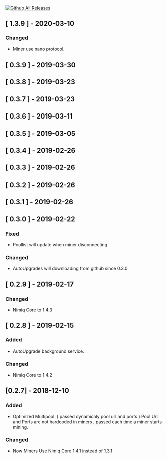 [![Github All Releases](https://img.shields.io/github/downloads/Kos-M/siriusminer/total.svg)](https://github.com/Kos-M/SiriusMiner/releases)
## [ 1.3.9 ] -  2020-03-10
 ### Changed
 - Miner use nano protocol.
## [ 0.3.9 ] -  2019-03-30
## [ 0.3.8 ] -  2019-03-23
## [ 0.3.7 ] -  2019-03-23
## [ 0.3.6 ] -  2019-03-11
## [ 0.3.5 ] -  2019-03-05
## [ 0.3.4 ] -  2019-02-26
## [ 0.3.3 ] -  2019-02-26
## [ 0.3.2 ] -  2019-02-26
## [ 0.3.1 ] -  2019-02-26
## [ 0.3.0 ] -  2019-02-22
 ### Fixed
  -  Poollist will update when miner disconnecting.
### Changed
 - AutoUpgrades will downloading from github since 0.3.0
 
## [ 0.2.9 ] -  2019-02-17
  ### Changed 
  - Nimiq Core to 1.4.3
## [ 0.2.8 ] - 	2019-02-15
  ### Added
  - AutoUpgrade background service. 
  ### Changed 
  - Nimiq Core to 1.4.2

## [0.2.7] - 2018-12-10 
  ### Added
  - Optimized Multipool. ( passed dynamicaly pool url and ports   )
	 Pool Url and Ports are not hardcoded in miners , passed each time a miner starts mining.
  ### Changed
- Now Miners Use Nimiq Core 1.4.1 instead of 1.3.1

